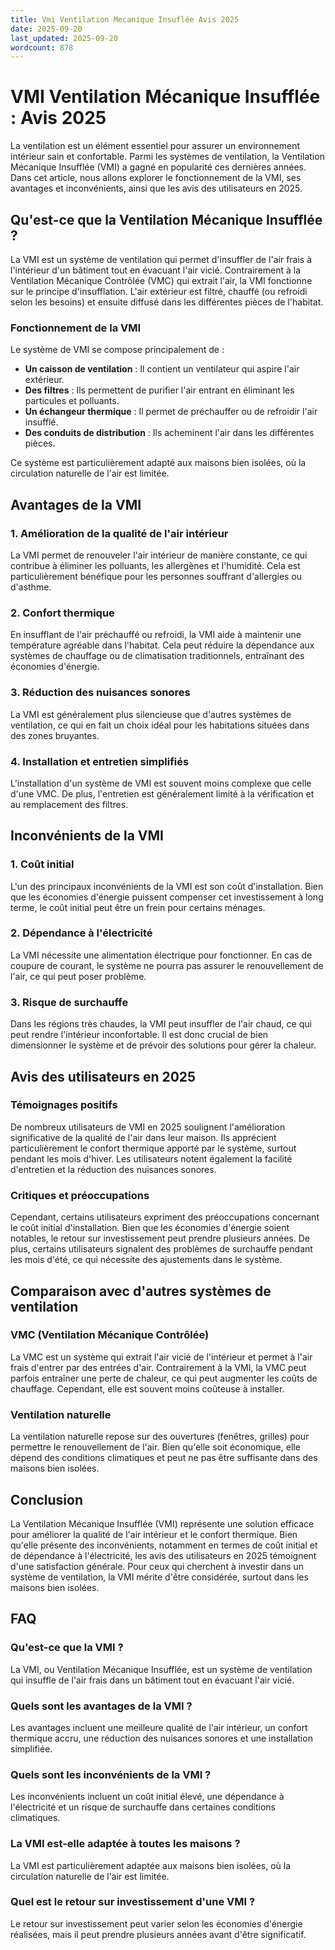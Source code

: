 ```yaml
---
title: Vmi Ventilation Mecanique Insuflée Avis 2025
date: 2025-09-20
last_updated: 2025-09-20
wordcount: 878
---
```


# VMI Ventilation Mécanique Insufflée : Avis 2025

La ventilation est un élément essentiel pour assurer un environnement intérieur sain et confortable. Parmi les systèmes de ventilation, la Ventilation Mécanique Insufflée (VMI) a gagné en popularité ces dernières années. Dans cet article, nous allons explorer le fonctionnement de la VMI, ses avantages et inconvénients, ainsi que les avis des utilisateurs en 2025.

## Qu'est-ce que la Ventilation Mécanique Insufflée ?

La VMI est un système de ventilation qui permet d'insuffler de l'air frais à l'intérieur d'un bâtiment tout en évacuant l'air vicié. Contrairement à la Ventilation Mécanique Contrôlée (VMC) qui extrait l'air, la VMI fonctionne sur le principe d'insufflation. L'air extérieur est filtré, chauffé (ou refroidi selon les besoins) et ensuite diffusé dans les différentes pièces de l'habitat.

### Fonctionnement de la VMI

Le système de VMI se compose principalement de :

- **Un caisson de ventilation** : Il contient un ventilateur qui aspire l'air extérieur.
- **Des filtres** : Ils permettent de purifier l'air entrant en éliminant les particules et polluants.
- **Un échangeur thermique** : Il permet de préchauffer ou de refroidir l'air insufflé.
- **Des conduits de distribution** : Ils acheminent l'air dans les différentes pièces.

Ce système est particulièrement adapté aux maisons bien isolées, où la circulation naturelle de l'air est limitée.

## Avantages de la VMI

### 1. Amélioration de la qualité de l'air intérieur

La VMI permet de renouveler l'air intérieur de manière constante, ce qui contribue à éliminer les polluants, les allergènes et l'humidité. Cela est particulièrement bénéfique pour les personnes souffrant d'allergies ou d'asthme.

### 2. Confort thermique

En insufflant de l'air préchauffé ou refroidi, la VMI aide à maintenir une température agréable dans l'habitat. Cela peut réduire la dépendance aux systèmes de chauffage ou de climatisation traditionnels, entraînant des économies d'énergie.

### 3. Réduction des nuisances sonores

La VMI est généralement plus silencieuse que d'autres systèmes de ventilation, ce qui en fait un choix idéal pour les habitations situées dans des zones bruyantes.

### 4. Installation et entretien simplifiés

L'installation d'un système de VMI est souvent moins complexe que celle d'une VMC. De plus, l'entretien est généralement limité à la vérification et au remplacement des filtres.

## Inconvénients de la VMI

### 1. Coût initial

L'un des principaux inconvénients de la VMI est son coût d'installation. Bien que les économies d'énergie puissent compenser cet investissement à long terme, le coût initial peut être un frein pour certains ménages.

### 2. Dépendance à l'électricité

La VMI nécessite une alimentation électrique pour fonctionner. En cas de coupure de courant, le système ne pourra pas assurer le renouvellement de l'air, ce qui peut poser problème.

### 3. Risque de surchauffe

Dans les régions très chaudes, la VMI peut insuffler de l'air chaud, ce qui peut rendre l'intérieur inconfortable. Il est donc crucial de bien dimensionner le système et de prévoir des solutions pour gérer la chaleur.

## Avis des utilisateurs en 2025

### Témoignages positifs

De nombreux utilisateurs de VMI en 2025 soulignent l'amélioration significative de la qualité de l'air dans leur maison. Ils apprécient particulièrement le confort thermique apporté par le système, surtout pendant les mois d'hiver. Les utilisateurs notent également la facilité d'entretien et la réduction des nuisances sonores.

### Critiques et préoccupations

Cependant, certains utilisateurs expriment des préoccupations concernant le coût initial d'installation. Bien que les économies d'énergie soient notables, le retour sur investissement peut prendre plusieurs années. De plus, certains utilisateurs signalent des problèmes de surchauffe pendant les mois d'été, ce qui nécessite des ajustements dans le système.

## Comparaison avec d'autres systèmes de ventilation

### VMC (Ventilation Mécanique Contrôlée)

La VMC est un système qui extrait l'air vicié de l'intérieur et permet à l'air frais d'entrer par des entrées d'air. Contrairement à la VMI, la VMC peut parfois entraîner une perte de chaleur, ce qui peut augmenter les coûts de chauffage. Cependant, elle est souvent moins coûteuse à installer.

### Ventilation naturelle

La ventilation naturelle repose sur des ouvertures (fenêtres, grilles) pour permettre le renouvellement de l'air. Bien qu'elle soit économique, elle dépend des conditions climatiques et peut ne pas être suffisante dans des maisons bien isolées.

## Conclusion

La Ventilation Mécanique Insufflée (VMI) représente une solution efficace pour améliorer la qualité de l'air intérieur et le confort thermique. Bien qu'elle présente des inconvénients, notamment en termes de coût initial et de dépendance à l'électricité, les avis des utilisateurs en 2025 témoignent d'une satisfaction générale. Pour ceux qui cherchent à investir dans un système de ventilation, la VMI mérite d'être considérée, surtout dans les maisons bien isolées.

## FAQ

### Qu'est-ce que la VMI ?

La VMI, ou Ventilation Mécanique Insufflée, est un système de ventilation qui insuffle de l'air frais dans un bâtiment tout en évacuant l'air vicié.

### Quels sont les avantages de la VMI ?

Les avantages incluent une meilleure qualité de l'air intérieur, un confort thermique accru, une réduction des nuisances sonores et une installation simplifiée.

### Quels sont les inconvénients de la VMI ?

Les inconvénients incluent un coût initial élevé, une dépendance à l'électricité et un risque de surchauffe dans certaines conditions climatiques.

### La VMI est-elle adaptée à toutes les maisons ?

La VMI est particulièrement adaptée aux maisons bien isolées, où la circulation naturelle de l'air est limitée.

### Quel est le retour sur investissement d'une VMI ?

Le retour sur investissement peut varier selon les économies d'énergie réalisées, mais il peut prendre plusieurs années avant d'être significatif.